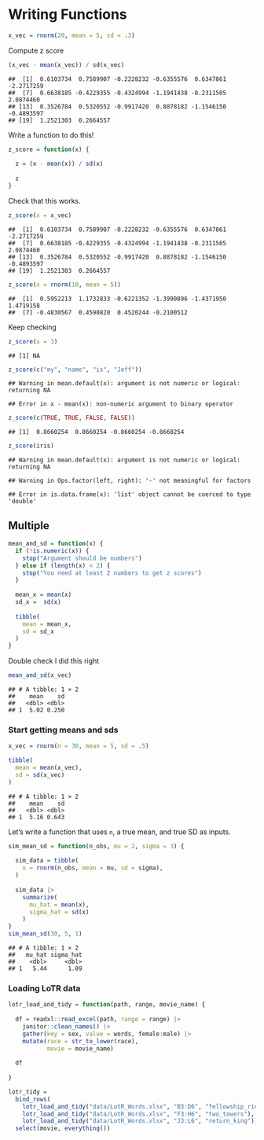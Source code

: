 Writing Functions
================

``` r
x_vec = rnorm(20, mean = 5, sd = .3)
```

Compute z score

``` r
(x_vec - mean(x_vec)) / sd(x_vec)
```

    ##  [1]  0.6103734  0.7589907 -0.2228232 -0.6355576  0.6347861 -2.2717259
    ##  [7]  0.6638185 -0.4229355 -0.4324994 -1.1941438 -0.2311505  2.0874460
    ## [13]  0.3526784  0.5320552 -0.9917420  0.8878182 -1.1546150 -0.4893597
    ## [19]  1.2521303  0.2664557

Write a function to do this!

``` r
z_score = function(x) {
  
  z = (x - mean(x)) / sd(x)
  
  z
}
```

Check that this works.

``` r
z_score(x = x_vec)
```

    ##  [1]  0.6103734  0.7589907 -0.2228232 -0.6355576  0.6347861 -2.2717259
    ##  [7]  0.6638185 -0.4229355 -0.4324994 -1.1941438 -0.2311505  2.0874460
    ## [13]  0.3526784  0.5320552 -0.9917420  0.8878182 -1.1546150 -0.4893597
    ## [19]  1.2521303  0.2664557

``` r
z_score(x = rnorm(10, mean = 5))
```

    ##  [1]  0.5952213  1.1732833 -0.6221352 -1.3990896 -1.4371950  1.4719158
    ##  [7] -0.4830567  0.4590828  0.4520244 -0.2100512

Keep checking

``` r
z_score(x = 3)
```

    ## [1] NA

``` r
z_score(c("my", "name", "is", "Jeff"))
```

    ## Warning in mean.default(x): argument is not numeric or logical: returning NA

    ## Error in x - mean(x): non-numeric argument to binary operator

``` r
z_score(c(TRUE, TRUE, FALSE, FALSE))
```

    ## [1]  0.8660254  0.8660254 -0.8660254 -0.8660254

``` r
z_score(iris)
```

    ## Warning in mean.default(x): argument is not numeric or logical: returning NA

    ## Warning in Ops.factor(left, right): '-' not meaningful for factors

    ## Error in is.data.frame(x): 'list' object cannot be coerced to type 'double'

## Multiple

``` r
mean_and_sd = function(x) {
  if (!is.numeric(x)) {
    stop("Argument should be numbers")
  } else if (length(x) < 2) {
    stop("You need at least 2 numbers to get z scores")
  }
  
  mean_x = mean(x)
  sd_x =  sd(x)
  
  tibble(
    mean = mean_x,
    sd = sd_x
  )
}
```

Double check I did this right

``` r
mean_and_sd(x_vec)
```

    ## # A tibble: 1 × 2
    ##    mean    sd
    ##   <dbl> <dbl>
    ## 1  5.02 0.250

### Start getting means and sds

``` r
x_vec = rnorm(n = 30, mean = 5, sd = .5)

tibble(
  mean = mean(x_vec),
  sd = sd(x_vec)
)
```

    ## # A tibble: 1 × 2
    ##    mean    sd
    ##   <dbl> <dbl>
    ## 1  5.16 0.643

Let’s write a function that uses `n`, a true mean, and true SD as
inputs.

``` r
sim_mean_sd = function(n_obs, mu = 2, sigma = 3) {
  
  sim_data = tibble(
    x = rnorm(n_obs, mean = mu, sd = sigma),
  )
  
  sim_data |> 
    summarize(
      mu_hat = mean(x),
      sigma_hat = sd(x)
    )
}
sim_mean_sd(30, 5, 1)
```

    ## # A tibble: 1 × 2
    ##   mu_hat sigma_hat
    ##    <dbl>     <dbl>
    ## 1   5.44      1.09

### Loading LoTR data

``` r
lotr_load_and_tidy = function(path, range, movie_name) {
  
  df = readxl::read_excel(path, range = range) |>
    janitor::clean_names() |>
    gather(key = sex, value = words, female:male) |>
    mutate(race = str_to_lower(race),
           movie = movie_name)
  
  df
  
}

lotr_tidy = 
  bind_rows(
    lotr_load_and_tidy("data/LotR_Words.xlsx", "B3:D6", "fellowship_ring"),
    lotr_load_and_tidy("data/LotR_Words.xlsx", "F3:H6", "two_towers"),
    lotr_load_and_tidy("data/LotR_Words.xlsx", "J3:L6", "return_king")) |>
  select(movie, everything())
```
